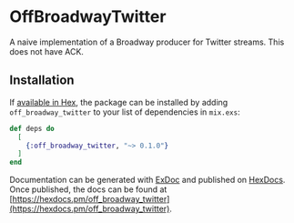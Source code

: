 # OffBroadwayTwitter

A naive implementation of a Broadway producer for Twitter streams.
This does not have ACK.

## Installation

If [available in Hex](https://hex.pm/docs/publish), the package can be installed
by adding `off_broadway_twitter` to your list of dependencies in `mix.exs`:

```elixir
def deps do
  [
    {:off_broadway_twitter, "~> 0.1.0"}
  ]
end
```

Documentation can be generated with [ExDoc](https://github.com/elixir-lang/ex_doc)
and published on [HexDocs](https://hexdocs.pm). Once published, the docs can
be found at [https://hexdocs.pm/off_broadway_twitter](https://hexdocs.pm/off_broadway_twitter).

